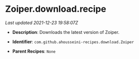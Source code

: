 # Zoiper.download.recipe

_Last updated 2021-12-23 19:58:07Z_

- **Description**: Downloads the latest version of Zoiper.

- **Identifier**: `com.github.ahousseini-recipes.download.Zoiper`

- **Parent Recipes**: `None`